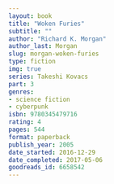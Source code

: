 ```yaml
---
layout: book
title: "Woken Furies"
subtitle: ""
author: "Richard K. Morgan"
author_last: Morgan
slug: morgan-woken-furies
type: fiction
img: true
series: Takeshi Kovacs
part: 3
genres:
- science fiction
- cyberpunk
isbn: 9780345479716
rating: 4
pages: 544
format: paperback
publish_year: 2005
date_started: 2016-12-29
date_completed: 2017-05-06
goodreads_id: 6658542
---
```

